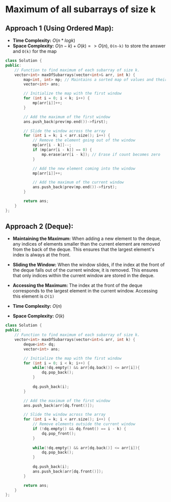 # Maximum of all subarrays of size k

## Approach 1 (Using Ordered Map):

- **Time Complexity:** $O(n*logk)$
- **Space Complexity:** $O(n-k) + O(k) => O(n)$, `O(n-k)` to store the answer and `O(k)` for the map
  

```cpp
class Solution {
public:
    // Function to find maximum of each subarray of size k.
    vector<int> maxOfSubarrays(vector<int>& arr, int k) {
        map<int, int> mp; // Maintains a sorted map of values and their counts
        vector<int> ans;

        // Initialize the map with the first window
        for (int i = 0; i < k; i++) {
            mp[arr[i]]++;
        }

        // Add the maximum of the first window
        ans.push_back(prev(mp.end())->first);

        // Slide the window across the array
        for (int i = k; i < arr.size(); i++) {
            // Remove the element going out of the window
            mp[arr[i - k]]--;
            if (mp[arr[i - k]] == 0) {
                mp.erase(arr[i - k]); // Erase if count becomes zero
            }

            // Add the new element coming into the window
            mp[arr[i]]++;

            // Add the maximum of the current window
            ans.push_back(prev(mp.end())->first);
        }

        return ans;
    }
};
```

## Approach 2 (Deque):

- **Maintaining the Maximum:** When adding a new element to the deque, any indices of elements smaller than the current element are removed from the back of the deque. This ensures that the largest element's index is always at the front.
- **Sliding the Window:** When the window slides, if the index at the front of the deque falls out of the current window, it is removed. This ensures that only indices within the current window are stored in the deque.
- **Accessing the Maximum:** The index at the front of the deque corresponds to the largest element in the current window. Accessing this element is `𝑂(1)`

- **Time Complexity:** $O(n)$
- **Space Complexity:** $O(k)$
  

```cpp
class Solution {
public:
    // Function to find maximum of each subarray of size k.
    vector<int> maxOfSubarrays(vector<int>& arr, int k) {
        deque<int> dq;
        vector<int> ans;

        // Initialize the map with the first window
        for (int i = 0; i < k; i++) {
            while(!dq.empty() && arr[dq.back()] <= arr[i]){
                dq.pop_back();
            }
            
            dq.push_back(i);
        }

        // Add the maximum of the first window
        ans.push_back(arr[dq.front()]);

        // Slide the window across the array
        for (int i = k; i < arr.size(); i++) {
            // Remove elements outside the current window
            if (!dq.empty() && dq.front() == i - k) {
                dq.pop_front();
            }
            
            while(!dq.empty() && arr[dq.back()] <= arr[i]){
                dq.pop_back();
            }
            
            dq.push_back(i);
            ans.push_back(arr[dq.front()]);
        }

        return ans;
    }
};
```